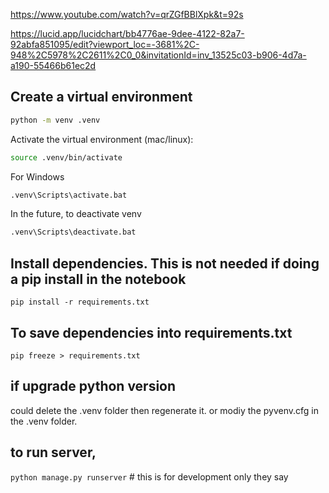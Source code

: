 https://www.youtube.com/watch?v=qrZGfBBlXpk&t=92s

https://lucid.app/lucidchart/bb4776ae-9dee-4122-82a7-92abfa851095/edit?viewport_loc=-3681%2C-948%2C5978%2C2611%2C0_0&invitationId=inv_13525c03-b906-4d7a-a190-55466b61ec2d

## Create a virtual environment

```bash
python -m venv .venv
```

Activate the virtual environment (mac/linux):

```bash
source .venv/bin/activate
```

For Windows
```bash
.venv\Scripts\activate.bat
```

In the future, to deactivate venv
```bash
.venv\Scripts\deactivate.bat 
```

## Install dependencies. This is not needed if doing a pip install in the notebook
`pip install -r requirements.txt`

## To save dependencies into requirements.txt
`pip freeze > requirements.txt`

## if upgrade python version
could delete the .venv folder then regenerate it. or modiy the pyvenv.cfg in the .venv folder.

## to run server, 
`python manage.py runserver` # this is for development only they say
